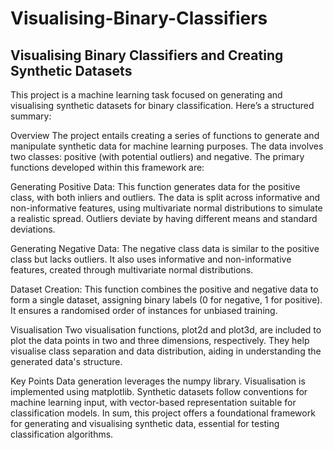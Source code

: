 # Visualising-Binary-Classifiers
## Visualising Binary Classifiers and Creating Synthetic Datasets
This project is a machine learning task focused on generating and visualising synthetic datasets for binary classification. Here’s a structured summary:

Overview
The project entails creating a series of functions to generate and manipulate synthetic data for machine learning purposes. The data involves two classes: positive (with potential outliers) and negative. The primary functions developed within this framework are:

Generating Positive Data: This function generates data for the positive class, with both inliers and outliers. The data is split across informative and non-informative features, using multivariate normal distributions to simulate a realistic spread. Outliers deviate by having different means and standard deviations.

Generating Negative Data: The negative class data is similar to the positive class but lacks outliers. It also uses informative and non-informative features, created through multivariate normal distributions.

Dataset Creation: This function combines the positive and negative data to form a single dataset, assigning binary labels (0 for negative, 1 for positive). It ensures a randomised order of instances for unbiased training.

Visualisation
Two visualisation functions, plot2d and plot3d, are included to plot the data points in two and three dimensions, respectively. They help visualise class separation and data distribution, aiding in understanding the generated data's structure.

Key Points
Data generation leverages the numpy library.
Visualisation is implemented using matplotlib.
Synthetic datasets follow conventions for machine learning input, with vector-based representation suitable for classification models.
In sum, this project offers a foundational framework for generating and visualising synthetic data, essential for testing classification algorithms.
